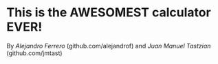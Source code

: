 # This is the AWESOMEST calculator EVER!

By *Alejandro Ferrero* (github.com/alejandrof) and *Juan Manuel Tastzian* (github.com/jmtast)
